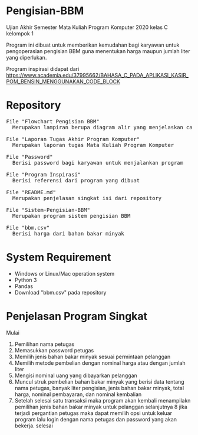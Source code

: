 # Pengisian-BBM
Ujian Akhir Semester Mata Kuliah Program Komputer 2020 kelas C kelompok 1

Program ini dibuat untuk memberikan kemudahan bagi karyawan untuk pengoperasian pengisian BBM guna menentukan harga maupun jumlah liter yang diperlukan.

Program inspirasi didapat dari https://www.academia.edu/37995662/BAHASA_C_PADA_APLIKASI_KASIR_POM_BENSIN_MENGGUNAKAN_CODE_BLOCK

# Repository
<pre>
File "Flowchart Pengisian BBM"
  Merupakan lampiran berupa diagram alir yang menjelaskan cara kerja program

File "Laporan Tugas Akhir Program Komputer"
  Merupakan laporan tugas Mata Kuliah Program Komputer

File "Password"
  Berisi password bagi karyawan untuk menjalankan program

File "Program Inspirasi"
  Berisi referensi dari program yang dibuat

File "README.md"
  Merupakan penjelasan singkat isi dari repository
  
File "Sistem-Pengisian-BBM"
  Merupakan program sistem pengisian BBM
  
File "bbm.csv"
  Berisi harga dari bahan bakar minyak
</pre>

# System Requirement
- Windows or Linux/Mac operation system
- Python 3
- Pandas
- Download "bbm.csv" pada repository

# Penjelasan Program Singkat
Mulai
1. Pemilihan nama petugas
2. Memasukkan password petugas
3. Memilih jenis bahan bakar minyak sesuai permintaan pelanggan
4. Memilih metode pembelian dengan nominal harga atau dengan jumlah liter
5. Mengisi nominal uang yang dibayarkan pelanggan
6. Muncul struk pembelian bahan bakar minyak yang berisi data tentang nama petugas, banyak liter pengisian, jenis bahan bakar minyak, total harga, nominal pembayaran, dan nominal kembalian
7. Setelah selesai satu transaksi maka program akan kembali menampilakn pemilihan jenis bahan bakar minyak untuk pelanggan selanjutnya
8 jika terjadi pergantian petugas maka dapat memilih opsi untuk keluar program lalu login dengan nama petugas dan password yang akan bekerja.
selesai
